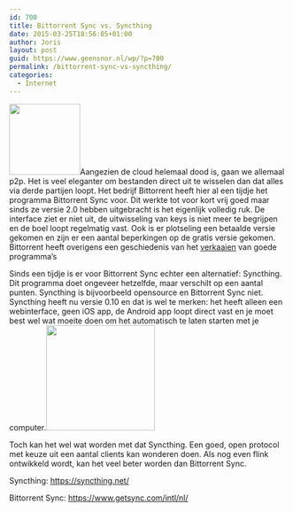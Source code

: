 ```yaml
---
id: 700
title: Bittorrent Sync vs. Syncthing
date: 2015-03-25T18:56:05+01:00
author: Joris
layout: post
guid: https://www.geensnor.nl/wp/?p=700
permalink: /bittorrent-sync-vs-syncthing/
categories:
  - Internet
---
```

<img class="alignleft" src="https://avatars1.githubusercontent.com/u/7628018?v=3&s=400" alt="" width="128" height="128" />Aangezien de cloud helemaal dood is, gaan we allemaal p2p. Het is veel eleganter om bestanden direct uit te wisselen dan dat alles via derde partijen loopt. Het bedrijf Bittorrent heeft hier al een tijdje het programma Bittorrent Sync voor. Dit werkte tot voor kort vrij goed maar sinds ze versie 2.0 hebben uitgebracht is het eigenlijk volledig ruk. De interface ziet er niet uit, de uitwisseling van keys is niet meer te begrijpen en de boel loopt regelmatig vast. Ook is er plotseling een betaalde versie gekomen en zijn er een aantal beperkingen op de gratis versie gekomen. Bittorrent heeft overigens een geschiedenis van het [verkaaien](https://tweakers.net/nieuws/101750/nieuwe-versie-utorrent-levert-cryptocoin-miner-mee.html) van goede programma&#8217;s

Sinds een tijdje is er voor Bittorrent Sync echter een alternatief: Syncthing. Dit programma doet ongeveer hetzelfde, maar verschilt op een aantal punten. Syncthing is bijvoorbeeld opensource en Bittorrent Sync niet. Syncthing heeft nu versie 0.10 en dat is wel te merken: het heeft alleen een webinterface, geen iOS app, de Android app loopt direct vast en je moet best wel wat moeite doen om het automatisch te laten starten met je computer.<img class="alignright" src="https://cdn.redmondpie.com/wp-content/uploads/2013/11/BT-Sync-iOS.png" alt="" width="196" height="190" />

Toch kan het wel wat worden met dat Syncthing. Een goed, open protocol met keuze uit een aantal clients kan wonderen doen. Als nog even flink ontwikkeld wordt, kan het veel beter worden dan Bittorrent Sync.

Syncthing: <a title="https://syncthing.net/" href="https://syncthing.net/" target="_blank">https://syncthing.net/</a>

Bittorrent Sync: <a title="https://www.getsync.com/intl/nl/" href="https://www.getsync.com/intl/nl/" target="_blank">https://www.getsync.com/intl/nl/</a>